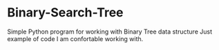 # Binary-Search-Tree
Simple Python program for working with Binary Tree data structure
Just example of code I am confortable working with. 
